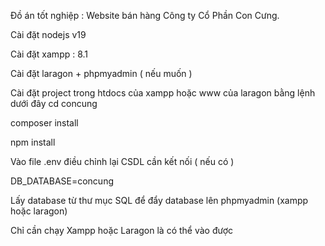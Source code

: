 Đồ án tốt nghiệp : Website bán hàng Công ty Cổ Phần Con Cưng.

Cài đặt nodejs v19

Cài đặt xampp : 8.1

Cài đặt laragon + phpmyadmin ( nếu muốn )

Cài đặt project trong htdocs của xampp hoặc www của laragon bằng lệnh dưới đây
  cd concung

  composer install

  npm install

Vào file .env điều chỉnh lại CSDL cần kết nối ( nếu có )

DB_DATABASE=concung

Lấy database từ thư mục SQL để đẩy database lên phpmyadmin (xampp hoặc laragon)

Chỉ cần chạy Xampp hoặc Laragon là có thể vào được





